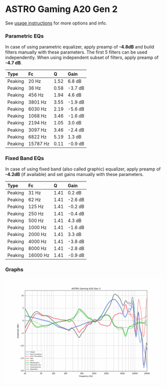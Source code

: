 # ASTRO Gaming A20 Gen 2
See [usage instructions](https://github.com/jaakkopasanen/AutoEq#usage) for more options and info.

### Parametric EQs
In case of using parametric equalizer, apply preamp of **-4.8dB** and build filters manually
with these parameters. The first 5 filters can be used independently.
When using independent subset of filters, apply preamp of **-4.7 dB**.

| Type    | Fc       |    Q | Gain    |
|:--------|:---------|:-----|:--------|
| Peaking | 20 Hz    | 1.52 | 6.8 dB  |
| Peaking | 36 Hz    | 0.58 | -3.7 dB |
| Peaking | 456 Hz   | 1.94 | 4.6 dB  |
| Peaking | 3801 Hz  | 3.55 | -1.9 dB |
| Peaking | 6030 Hz  | 2.19 | -5.6 dB |
| Peaking | 1068 Hz  | 3.46 | -1.6 dB |
| Peaking | 2194 Hz  | 1.05 | 3.0 dB  |
| Peaking | 3097 Hz  | 3.46 | -2.4 dB |
| Peaking | 6822 Hz  | 5.19 | 1.3 dB  |
| Peaking | 15787 Hz | 0.11 | -0.9 dB |

### Fixed Band EQs
In case of using fixed band (also called graphic) equalizer, apply preamp of **-4.2dB**
(if available) and set gains manually with these parameters.

| Type    | Fc       |    Q | Gain    |
|:--------|:---------|:-----|:--------|
| Peaking | 31 Hz    | 1.41 | 0.2 dB  |
| Peaking | 62 Hz    | 1.41 | -2.6 dB |
| Peaking | 125 Hz   | 1.41 | -0.2 dB |
| Peaking | 250 Hz   | 1.41 | -0.4 dB |
| Peaking | 500 Hz   | 1.41 | 4.3 dB  |
| Peaking | 1000 Hz  | 1.41 | -1.6 dB |
| Peaking | 2000 Hz  | 1.41 | 3.3 dB  |
| Peaking | 4000 Hz  | 1.41 | -3.8 dB |
| Peaking | 8000 Hz  | 1.41 | -2.8 dB |
| Peaking | 16000 Hz | 1.41 | -0.9 dB |

### Graphs
![](./ASTRO%20Gaming%20A20%20Gen%202.png)